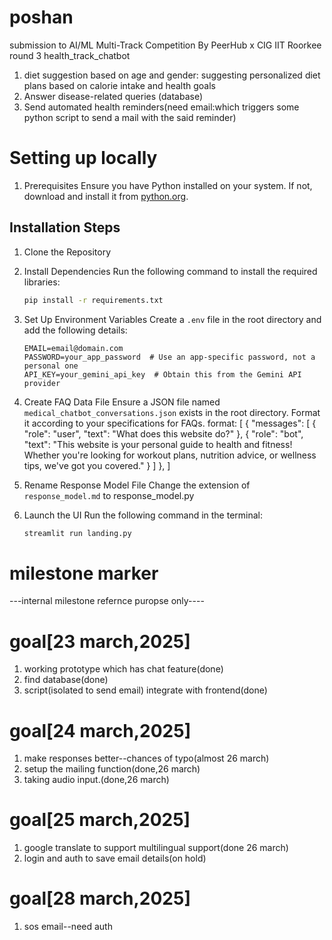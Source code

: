 # poshan
submission to AI/ML Multi-Track Competition By PeerHub x CIG IIT Roorkee
round 3 health_track_chatbot
1. diet suggestion based on age and gender: suggesting personalized diet plans based on calorie intake and health goals
2. Answer disease-related queries (database)
3. Send automated health reminders(need email:which triggers some python script to send a mail with the said reminder)


# Setting up locally
1. Prerequisites
Ensure you have Python installed on your system. If not, download and install it from [python.org](https://www.python.org/downloads/).

## Installation Steps

1. Clone the Repository

2. Install Dependencies
   Run the following command to install the required libraries:
   ```sh
   pip install -r requirements.txt
   ```

3. Set Up Environment Variables
   Create a `.env` file in the root directory and add the following details:
   ```env
   EMAIL=email@domain.com
   PASSWORD=your_app_password  # Use an app-specific password, not a personal one
   API_KEY=your_gemini_api_key  # Obtain this from the Gemini API provider
   ```

4. Create FAQ Data File
   Ensure a JSON file named `medical_chatbot_conversations.json` exists in the root directory. Format it according to your specifications for FAQs.
   format:
     [  {
        "messages": [
            {
                "role": "user",
                "text": "What does this website do?"
            },
            {
                "role": "bot",
                "text": "This website is your personal guide to health and fitness! Whether you're looking for workout plans, nutrition advice, or wellness tips, we've got you covered."
            }
        ]
    }, ]

5. Rename Response Model File
   Change the extension of `response_model.md` to response_model.py

6. Launch the UI
   Run the following command in the terminal:
   ```sh
   streamlit run landing.py
   ```

# milestone marker
---internal milestone refernce puropse only----
# goal[23 march,2025]
1. working prototype which has chat feature(done)
2. find database(done)
3. script(isolated to send email) integrate with frontend(done)

# goal[24 march,2025]
1. make responses better--chances of typo(almost 26 march)
2. setup the mailing function(done,26 march)
3. taking audio input.(done,26 march)


# goal[25 march,2025]
1. google translate to support multilingual support(done 26 march)
2. login and auth to save email details(on hold)

# goal[28 march,2025]
1. sos email--need auth